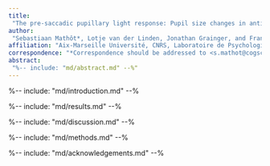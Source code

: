 ```yaml
---
title:
 "The pre-saccadic pupillary light response: Pupil size changes in anticipation of eye movements"
author:
 "Sebastiaan Mathôt*, Lotje van der Linden, Jonathan Grainger, and Françoise Vitu"
affiliation: "Aix-Marseille Université, CNRS, Laboratoire de Psychologie Cognitive"
correspondence: "*Correspondence should be addressed to <s.mathot@cogsci.nl>"
abstract:
 "%-- include: "md/abstract.md" --%"
---
```


%-- include: "md/introduction.md" --%

%-- include: "md/results.md" --%

%-- include: "md/discussion.md" --%

%-- include: "md/methods.md" --%

%-- include: "md/acknowledgements.md" --%
